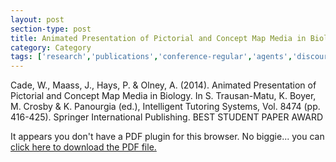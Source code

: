 ```yaml
---
layout: post
section-type: post
title: Animated Presentation of Pictorial and Concept Map Media in Biology
category: Category
tags: ['research','publications','conference-regular','agents','discourse','education-research','guru','its','award']
---
```

Cade, W., Maass, J., Hays, P. & Olney, A. (2014). Animated Presentation of Pictorial and Concept Map Media in Biology. In S. Trausan-Matu, K. Boyer, M. Crosby & K. Panourgia (ed.), Intelligent Tutoring Systems, Vol. 8474 (pp. 416-425). Springer International Publishing. BEST STUDENT PAPER AWARD 

<object data="https://blogs.memphis.edu/aolney/files/2019/10/cade-its-2014.pdf" type="application/pdf" width="100%" height="600px">
 
  <p>It appears you don't have a PDF plugin for this browser.
  No biggie... you can <a href="https://blogs.memphis.edu/aolney/files/2019/10/cade-its-2014.pdf">click here to
  download the PDF file.</a></p>
  
</object>

